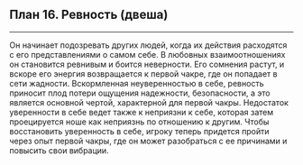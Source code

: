 ## План 16. Ревность (двеша)


---
Он начинает подозревать других людей, когда их действия расходятся с его представлениями о самом себе. В любовных взаимоотношениях он становится ревнивым и боится неверности. Его сомнения растут, и вскоре его энергия возвращается к первой чакре, где он попадает в сети жадности. Вскормленная неуверенностью в себе, ревность приносит плод потери ощущения надежности, безопасности, а это является основной чертой, характерной для первой чакры. Недостаток уверенности в себе ведет также к неприязни к себе, которая затем проецируется ноше как неприязнь по отношению к другим. Чтобы восстановить уверенность в себе, игроку теперь придется пройти через опыт первой чакры, где он может разобраться с ее причинами и повысить свои вибрации.
